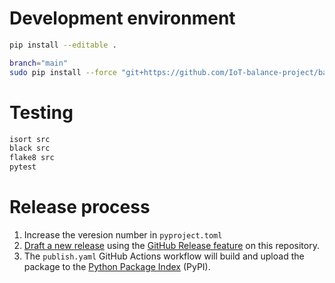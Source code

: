 # Development environment

```bash
pip install --editable .
```

```bash
branch="main"
sudo pip install --force "git+https://github.com/IoT-balance-project/balance-mqtt-subscriber@$branch"
```

# Testing

```bash
isort src
black src
flake8 src
pytest
```

# Release process

1. Increase the veresion number in `pyproject.toml`
2. [Draft a new release](https://github.com/IoT-balance-project/balance-mqtt-subscriber/releases/new) using the [GitHub Release feature](https://docs.github.com/en/repositories/releasing-projects-on-github) on this repository.
3. The `publish.yaml` GitHub Actions workflow will build and upload the package to the [Python Package Index](https://pypi.org/) (PyPI).
